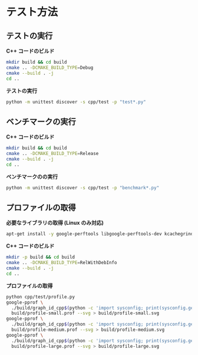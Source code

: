 # テスト方法

## テストの実行

**C++ コードのビルド**
```bash
mkdir build && cd build
cmake .. -DCMAKE_BUILD_TYPE=Debug
cmake --build . -j
cd ..
```

**テストの実行**
```bash
python -m unittest discover -s cpp/test -p "test*.py"
```


## ベンチマークの実行

**C++ コードのビルド**
```bash
mkdir build && cd build
cmake .. -DCMAKE_BUILD_TYPE=Release
cmake --build . -j
cd ..
```

**ベンチマークのの実行**
```bash
python -m unittest discover -s cpp/test -p "benchmark*.py"
```


## プロファイルの取得

**必要なライブラリの取得 (Linux のみ対応)**
```bash
apt-get install -y google-perftools libgoogle-perftools-dev kcachegrind
```

**C++ コードのビルド**
```bash
mkdir -p build && cd build
cmake .. -DCMAKE_BUILD_TYPE=RelWithDebInfo
cmake --build . -j
cd ..
```

**プロファイルの取得**
```bash
python cpp/test/profile.py
google-pprof \
  ./build/graph_id_cpp$(python -c 'import sysconfig; print(sysconfig.get_config_var("EXT_SUFFIX"))') \
  build/profile-small.prof --svg > build/profile-small.svg
google-pprof \
  ./build/graph_id_cpp$(python -c 'import sysconfig; print(sysconfig.get_config_var("EXT_SUFFIX"))') \
  build/profile-medium.prof --svg > build/profile-medium.svg
google-pprof \
  ./build/graph_id_cpp$(python -c 'import sysconfig; print(sysconfig.get_config_var("EXT_SUFFIX"))') \
  build/profile-large.prof --svg > build/profile-large.svg
```

